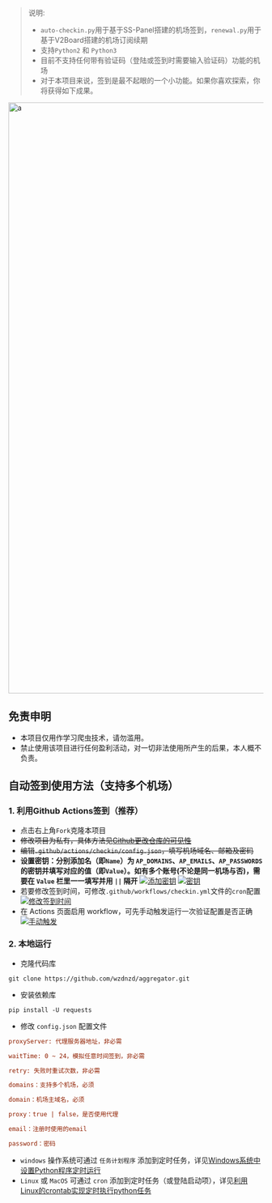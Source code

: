 <!--
 * @Author: wzdnzd
 * @Date: 2022-03-06 14:51:29
 * @Description: 
 * Copyright (c) 2022 by wzdnzd, All Rights Reserved.
-->

> 说明: 
> + `auto-checkin.py`用于基于SS-Panel搭建的机场签到，`renewal.py`用于基于V2Board搭建的机场订阅续期
> + 支持`Python2` 和 `Python3`
> + 目前不支持任何带有验证码（登陆或签到时需要输入验证码）功能的机场
> + 对于本项目来说，签到是最不起眼的一个小功能。如果你喜欢探索，你将获得如下成果。
<img width="1168" alt="a" src="https://github.com/wzdnzd/aggregator/assets/8565764/f75b8057-fa86-4d5c-a19f-fe3100ca853f">

## 免责申明
+ 本项目仅用作学习爬虫技术，请勿滥用。
+ 禁止使用该项目进行任何盈利活动，对一切非法使用所产生的后果，本人概不负责。

## 自动签到使用方法（支持多个机场）
### 1. 利用Github Actions签到（推荐）
+ 点击右上角`Fork`克隆本项目
+ ~~修改项目为私有，具体方法见[Github更改仓库的可见性](https://docs.github.com/cn/repositories/managing-your-repositorys-settings-and-features/managing-repository-settings/setting-repository-visibility#changing-a-repositorys-visibility)~~
+ ~~编辑`.github/actions/checkin/config.json`，填写机场域名、邮箱及密码~~
+ **设置密钥：分别添加名（即`Name`）为 `AP_DOMAINS`、`AP_EMAILS`、`AP_PASSWORDS` 的密钥并填写对应的值（即`Value`）。如有多个账号(不论是同一机场与否)，需要在 `Value` 栏里一一填写并用 `||` 隔开**
[![添加密钥](https://s1.ax1x.com/2022/08/14/vNWxoj.png)](https://imgtu.com/i/vNWxoj)
[![密钥](https://s1.ax1x.com/2022/08/14/vU1lng.png)](https://imgtu.com/i/vU1lng)
+ 若要修改签到时间，可修改`.github/workflows/checkin.yml`文件的`cron`配置
[![修改签到时间](https://s1.ax1x.com/2022/08/14/vUSkjS.png)](https://imgtu.com/i/vUSkjS)
+ 在 Actions 页面启用 workflow，可先手动触发运行一次验证配置是否正确
[![手动触发](https://s1.ax1x.com/2022/08/14/vUlBFI.png)](https://imgtu.com/i/vUlBFI)

### 2. 本地运行
+ 克隆代码库
 ```shell
git clone https://github.com/wzdnzd/aggregator.git
```
+ 安装依赖库
```shell
pip install -U requests
```
+ 修改 `config.json` 配置文件
```ini
proxyServer: 代理服务器地址，非必需

waitTime: 0 ~ 24，模拟任意时间签到，非必需

retry: 失败时重试次数，非必需

domains：支持多个机场，必须

domain：机场主域名，必须

proxy：true | false，是否使用代理

email：注册时使用的email

password：密码
```
+ `windows` 操作系统可通过 `任务计划程序` 添加到定时任务，详见[Windows系统中设置Python程序定时运行](https://blog.csdn.net/CaiJin1217/article/details/81453940)
+ `Linux` 或 `MacOS` 可通过 `cron` 添加到定时任务（或登陆启动项），详见[利用Linux的crontab实现定时执行python任务](https://bbs.huaweicloud.com/blogs/333192)
